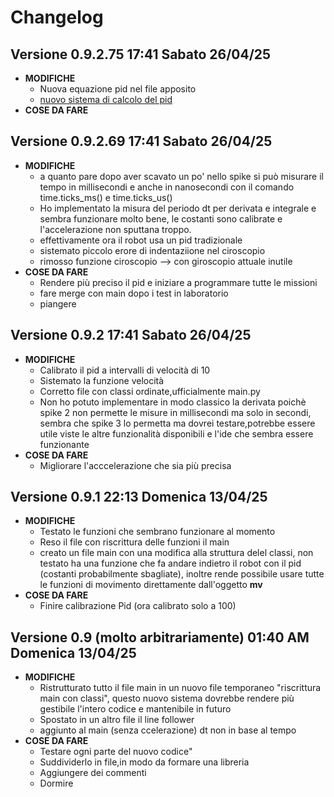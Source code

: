 # Changelog
## Versione 0.9.2.75 17:41 Sabato 26/04/25
* **MODIFICHE**
    * Nuova equazione pid nel file apposito
    * [nuovo sistema di calcolo del pid](https://www.desmos.com/calculator/o4iccwh5g7)
* **COSE DA FARE**

## Versione 0.9.2.69 17:41 Sabato 26/04/25
* **MODIFICHE**
    * a quanto pare dopo aver scavato un po' nello spike si può misurare il tempo in millisecondi e anche in nanosecondi con il comando time.ticks_ms() e time.ticks_us()
    * Ho implementato la misura del periodo dt per derivata e integrale e sembra funzionare molto bene, le costanti sono calibrate e l'accelerazione non sputtana troppo.
    * effettivamente ora il robot usa un pid tradizionale
    * sistemato piccolo erore di indentaziione nel ciroscopio
    * rimosso funzione ciroscopio --> con giroscopio attuale inutile
* **COSE DA FARE**
    * Rendere più preciso il pid e iniziare a programmare tutte le missioni
    * fare merge con main dopo i test in laboratorio
    * piangere
## Versione 0.9.2 17:41 Sabato 26/04/25
* **MODIFICHE**
    * Calibrato il pid a intervalli di velocità di 10
    * Sistemato la funzione velocità
    * Corretto file con classi ordinate,ufficialmente main.py
    * Non ho potuto implementare in modo classico la derivata poichè spike 2 non permette le misure in millisecondi ma solo in secondi, sembra che spike 3 lo permetta ma dovrei testare,potrebbe essere utile viste le altre funzionalità disponibili e l'ide che sembra essere funzionante
* **COSE DA FARE**
    * Migliorare l'acccelerazione che sia più precisa
## Versione 0.9.1 22:13 Domenica 13/04/25
* **MODIFICHE**
    * Testato le funzioni che sembrano funzionare al momento
    * Reso il file con riscrittura delle funzioni il main
    * creato un file main con una modifica alla struttura delel classi, non testato ha una funzione che fa andare indietro il robot con il pid (costanti probabilmente sbagliate), inoltre rende possibile usare tutte le funzioni di movimento direttamente dall'oggetto __mv__
* **COSE DA FARE**
    * Finire calibrazione Pid (ora calibrato solo a 100)
## Versione 0.9 (molto arbitrariamente) 01:40 AM Domenica 13/04/25
* **MODIFICHE**
    * Ristrutturato tutto il file main in un nuovo file temporaneo "riscrittura main con classi", questo nuovo sistema dovrebbe rendere più gestibile l'intero codice e mantenibile in futuro
    * Spostato in un altro file il line follower
    * aggiunto al main (senza ccelerazione) dt non in base al tempo
* **COSE DA FARE**
    * Testare ogni parte del nuovo codice"
    * Suddividerlo in file,in modo da formare una libreria
    * Aggiungere dei commenti
    * Dormire
